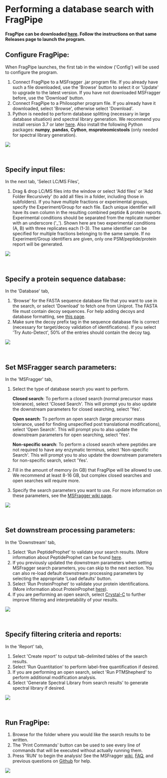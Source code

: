 # Performing a database search with FragPipe

#### FragPipe can be downloaded [here](https://github.com/Nesvilab/FragPipe/releases). Follow the instructions on that same Releases page to launch the program.

## Configure FragPipe:
When FragPipe launches, the first tab in the window ('Config') will be used to configure the program.
1. Connect FragPipe to a MSFragger .jar program file. If you already have such a file downloaded, use the 'Browse' button to select it or 'Update' to upgrade to the latest version. If you have not downloaded MSFragger before, use the 'Download' button.
2. Connect FragPipe to a Philosopher program file. If you already have it downloaded, select 'Browse', otherwise select 'Download'.
3. Python is needed to perform database splitting (necessary in large database situation) and spectral library generation. We recommend you install version 3.7 or later [here](https://www.python.org/downloads/). Also install the following Python packages: **numpy**, **pandas**, **Cython**, **msproteomicstools** (only needed for spectral library generation).

![](https://raw.githubusercontent.com/Nesvilab/MSFragger/master/images/fragpipe_1.png)
 

 <br>

## Specify input files:
In the next tab, 'Select LC/MS Files',
1. Drag & drop LC/MS files into the window or select 'Add files' or 'Add Folder Recursively' (to add all files in a folder, including those in subfolders). If you have multiple fractions or experimental groups, specify the Experiment/Group for each file. Each unique identifier will have its own column in the resulting combined peptide & protein reports. Experimental conditions should be separated from the replicate number with an underscore ('\_'). Shown here are two experimental conditions (A, B) with three replicates each (1-3). The same identifier can be specified for multiple fractions belonging to the same sample. If no Experiment/Group identifiers are given, only one PSM/peptide/protein report will be generated.

![](https://raw.githubusercontent.com/Nesvilab/MSFragger/master/images/fragpipe_2.png)
 

 <br>

 
## Specify a protein sequence database:
In the 'Database' tab,
1. 'Browse' for the FASTA sequence database file that you want to use in the search, or select 'Download' to fetch one from Uniprot. The FASTA file must contain decoy sequences. For help adding decoys and database formatting, see [this page](https://github.com/Nesvilab/philosopher/wiki/Database).
2. Make sure the decoy prefix tag in the sequence database file is correct (necessary for target/decoy validation of identifications). If you select 'Try Auto-Detect', 50% of the entries should contain the decoy tag.
  
![](https://raw.githubusercontent.com/Nesvilab/MSFragger/master/images/fragpipe_3.png)


 <br>

## Set MSFragger search parameters:
In the 'MSFragger' tab,
1. Select the type of database search you want to perform.

   **Closed search**: To perform a closed search (normal precursor mass tolerance), select 'Closed Search'. This will prompt you to also update the downstream parameters for closed searching, select 'Yes'.

   **Open search**: To perform an open search (large precursor mass tolerance, used for finding unspecified post translational modifications), select 'Open Search'. This will prompt you to also update the downstream parameters for open searching, select 'Yes'.

   **Non-specific search**: To perform a closed search where peptides are not required to have any enzymatic terminus, select 'Non-specific Search'. This will prompt you to also update the downstream parameters for non-specific search, select 'Yes'.
 2. Fill in the amount of memory (in GB) that FragPipe will be allowed to use. We recommend at least 8-16 GB, but complex closed searches and open searches will require more.
 3. Specify the search parameters you want to use. For more information on these parameters, see the [MSFragger wiki page](https://github.com/Nesvilab/MSFragger/wiki/Setting-the-Parameters).
 
![](https://raw.githubusercontent.com/Nesvilab/MSFragger/master/images/fragpipe_4.png)
 
 
 <br>

## Set downstream processing parameters:
In the 'Downstream' tab,
1. Select 'Run PeptideProphet' to validate your search results. (More information about PeptideProphet can be found [here](http://peptideprophet.sourceforge.net/).
2. If you previously updated the downstream parameters when setting MSFragger search parameters, you can skip to the next section. You can also re-load default downstream processing parameters by selecting the appropriate 'Load defaults' button.
3. Select 'Run ProteinProphet' to validate your protein identifications. (More information about ProteinProphet [here](http://proteinprophet.sourceforge.net/)).
4. If you are performing an open search, select [Crystal-C](https://www.nesvilab.org/Crystal-C/) to further improve filtering and interpretability of your results.

![](https://raw.githubusercontent.com/Nesvilab/MSFragger/master/images/fragpipe_5.png)


 <br>
 
## Specify filtering criteria and reports:
In the 'Report' tab,
1. Select 'Create report' to output tab-delimited tables of the search results.
2. Select 'Run Quantitation' to perform label-free quantification if desired.
3. If you are performing an open search, select 'Run PTMShepherd' to perform additional modification analysis.
4. Select 'Generate Spectral Library from search results' to generate spectral library if desired.

![](https://raw.githubusercontent.com/Nesvilab/MSFragger/master/images/fragpipe_6.png)


 <br>
 
## Run FragPipe:
1. Browse for the folder where you would like the search results to be written.
2. The 'Print Commands' button can be used to see every line of commands that will be executed without actually running them.
3. Press 'RUN' to begin the analysis! See the MSFragger [wiki](https://github.com/Nesvilab/MSFragger/wiki), [FAQ](https://github.com/Nesvilab/MSFragger/wiki/Frequently-Asked-Questions), and previous questions on [Github](https://github.com/Nesvilab/FragPipe/issues?utf8=%E2%9C%93&q=) for help.


![](https://raw.githubusercontent.com/Nesvilab/MSFragger/master/images/fragpipe_7.png)
 

